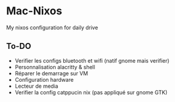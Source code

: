 # Mac-Nixos

My nixos configuration for daily drive

## To-DO

- Verifier les configs bluetooth et wifi (natif gnome mais verifier)
- Personnalisation alacritty & shell
- Réparer le demarrage sur VM
- Configuration hardware
- Lecteur de media
- Verifier la config catppucin nix (pas appliqué sur gnome GTK)
